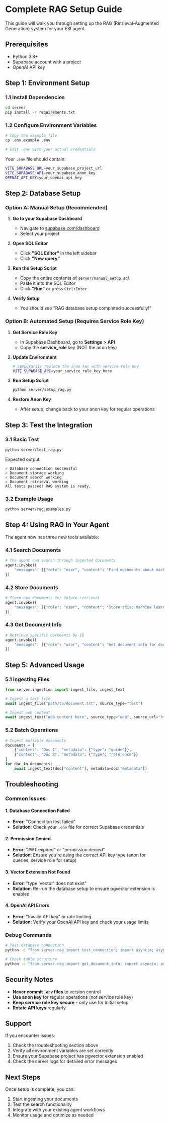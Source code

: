 # Complete RAG Setup Guide

This guide will walk you through setting up the RAG (Retrieval-Augmented Generation) system for your ESI agent.

## Prerequisites

- Python 3.8+
- Supabase account with a project
- OpenAI API key

## Step 1: Environment Setup

### 1.1 Install Dependencies
```bash
cd server
pip install -r requirements.txt
```

### 1.2 Configure Environment Variables
```bash
# Copy the example file
cp .env.example .env

# Edit .env with your actual credentials
```

Your `.env` file should contain:
```bash
VITE_SUPABASE_URL=your_supabase_project_url
VITE_SUPABASE_API=your_supabase_anon_key
OPENAI_API_KEY=your_openai_api_key
```

## Step 2: Database Setup

### Option A: Manual Setup (Recommended)

1. **Go to your Supabase Dashboard**
   - Navigate to [supabase.com/dashboard](https://supabase.com/dashboard)
   - Select your project

2. **Open SQL Editor**
   - Click **"SQL Editor"** in the left sidebar
   - Click **"New query"**

3. **Run the Setup Script**
   - Copy the entire contents of `server/manual_setup.sql`
   - Paste it into the SQL Editor
   - Click **"Run"** or press `Ctrl+Enter`

4. **Verify Setup**
   - You should see "RAG database setup completed successfully!"

### Option B: Automated Setup (Requires Service Role Key)

1. **Get Service Role Key**
   - In Supabase Dashboard, go to **Settings** > **API**
   - Copy the **service_role** key (NOT the anon key)

2. **Update Environment**
   ```bash
   # Temporarily replace the anon key with service role key
   VITE_SUPABASE_API=your_service_role_key_here
   ```

3. **Run Setup Script**
   ```bash
   python server/setup_rag.py
   ```

4. **Restore Anon Key**
   - After setup, change back to your anon key for regular operations

## Step 3: Test the Integration

### 3.1 Basic Test
```bash
python server/test_rag.py
```

Expected output:
```
✓ Database connection successful
✓ Document storage working
✓ Document search working
✓ Document retrieval working
All tests passed! RAG system is ready.
```

### 3.2 Example Usage
```bash
python server/rag_examples.py
```

## Step 4: Using RAG in Your Agent

The agent now has three new tools available:

### 4.1 Search Documents
```python
# The agent can search through ingested documents
agent.invoke({
    "messages": [{"role": "user", "content": "Find documents about machine learning"}]
})
```

### 4.2 Store Documents
```python
# Store new documents for future retrieval
agent.invoke({
    "messages": [{"role": "user", "content": "Store this: Machine learning is a subset of AI..."}]
})
```

### 4.3 Get Document Info
```python
# Retrieve specific documents by ID
agent.invoke({
    "messages": [{"role": "user", "content": "Get document info for doc_123"}]
})
```

## Step 5: Advanced Usage

### 5.1 Ingesting Files
```python
from server.ingestion import ingest_file, ingest_text

# Ingest a text file
await ingest_file("path/to/document.txt", source_type="text")

# Ingest web content
await ingest_text("Web content here", source_type="web", source_url="https://example.com")
```

### 5.2 Batch Operations
```python
# Ingest multiple documents
documents = [
    {"content": "Doc 1", "metadata": {"type": "guide"}},
    {"content": "Doc 2", "metadata": {"type": "reference"}}
]
for doc in documents:
    await ingest_text(doc["content"], metadata=doc["metadata"])
```

## Troubleshooting

### Common Issues

#### 1. Database Connection Failed
- **Error**: "Connection test failed"
- **Solution**: Check your `.env` file for correct Supabase credentials

#### 2. Permission Denied
- **Error**: "JWT expired" or "permission denied"
- **Solution**: Ensure you're using the correct API key type (anon for queries, service role for setup)

#### 3. Vector Extension Not Found
- **Error**: "type 'vector' does not exist"
- **Solution**: Re-run the database setup to ensure pgvector extension is enabled

#### 4. OpenAI API Errors
- **Error**: "Invalid API key" or rate limiting
- **Solution**: Verify your OpenAI API key and check your usage limits

### Debug Commands
```bash
# Test database connection
python -c "from server.rag import test_connection; import asyncio; asyncio.run(test_connection())"

# Check table structure
python -c "from server.rag import get_document_info; import asyncio; print(asyncio.run(get_document_info('test')))"
```

## Security Notes

- **Never commit `.env` files** to version control
- **Use anon key** for regular operations (not service role key)
- **Keep service role key secure** - only use for initial setup
- **Rotate API keys** regularly

## Support

If you encounter issues:
1. Check the troubleshooting section above
2. Verify all environment variables are set correctly
3. Ensure your Supabase project has pgvector extension enabled
4. Check the server logs for detailed error messages

## Next Steps

Once setup is complete, you can:
1. Start ingesting your documents
2. Test the search functionality
3. Integrate with your existing agent workflows
4. Monitor usage and optimize as needed